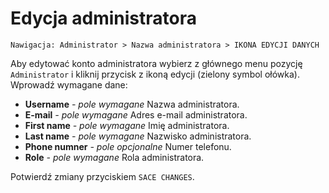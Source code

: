 # Edycja administratora

```text
Nawigacja: Administrator > Nazwa administratora > IKONA EDYCJI DANYCH
```

Aby edytować konto administratora wybierz z głównego menu pozycję `Administrator` i kliknij przycisk z ikoną edycji \(zielony symbol ołówka\). Wprowadź wymagane dane:

* **Username** _- pole wymagane_ Nazwa administratora.
* **E-mail** _- pole wymagane_ Adres e-mail administratora.
* **First name** _- pole wymagane_ Imię administratora.
* **Last name** _- pole wymagane_ Nazwisko administratora.
* **Phone numner** _- pole opcjonalne_ Numer telefonu.
* **Role** _- pole wymagane_ Rola administratora.

Potwierdź zmiany przyciskiem `SACE CHANGES`.

